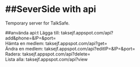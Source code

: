 ##SeverSide with api
========

Temporary server for TalkSafe.

##använda api:t
Lägga till: taksejf.appspot.com/api?add&phone=<phoneNumber>&IP=<IP-address>&port=<port><br>
Hämta en medlem: taksejf.appspot.com/api?get=<phoneNumber><br>
Ändra en medlem: taksejf.appspot.com/api?editIP=<phoneNumber>&IP=<IP adress>&port=<port><br>
Radera: taksejf.appspot.com/api?delete=<phone><br>
Lista alla: taksejf.appspot.com/api?view<br>
